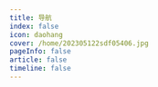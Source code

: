 ```yaml
---
title: 导航
index: false
icon: daohang
cover: /home/202305122sdf05406.jpg
pageInfo: false
article: false
timeline: false
---
```


<div class="catalog-display-container">
  <AutoCatalog base='/java' />
</div>

<div class="catalog-display-container">
  <AutoCatalog base='/database' />
</div>

<div class="catalog-display-container">
  <AutoCatalog base='/computer' />
</div>

<div class="catalog-display-container">
  <AutoCatalog base='/middleware' />
</div>

<div class="catalog-display-container">
  <AutoCatalog base='/framework' />
</div>

<div class="catalog-display-container">
  <AutoCatalog base='/note' />
</div>

<div class="catalog-display-container">
  <AutoCatalog base='/interview' />
</div>

<div class="catalog-display-container">
  <AutoCatalog base='/photo' />
</div>


